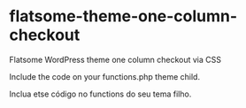 # flatsome-theme-one-column-checkout
Flatsome WordPress theme one column checkout via CSS

Include the code on your functions.php theme child.

Inclua etse código no functions do seu tema filho.
